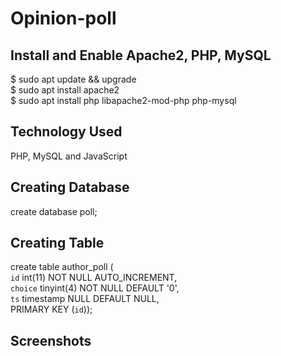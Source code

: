 # Opinion-poll
## Install and Enable Apache2, PHP, MySQL
$ sudo apt update && upgrade</br>
$ sudo apt install apache2</br>
$ sudo apt install php libapache2-mod-php php-mysql</br>
## Technology Used
PHP, MySQL and JavaScript
## Creating Database 
create database poll;
## Creating Table
create table author_poll (</br>`id` int(11) NOT NULL AUTO_INCREMENT,</br>`choice` tinyint(4) NOT NULL DEFAULT '0',</br>`ts` timestamp NULL DEFAULT NULL,</br>PRIMARY KEY (`id`));
## Screenshots
